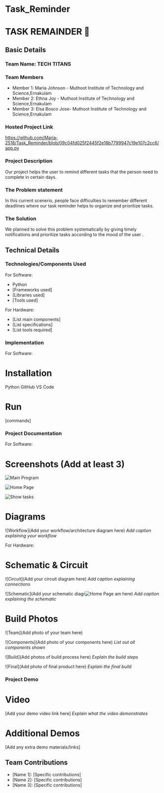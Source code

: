 # Task_Reminder
# TASK REMAINDER 🎯


## Basic Details
### Team Name: TECH TITANS


### Team Members
- Member 1: Maria Johnson - Muthoot Institute of Technology and Science,Ernakulam
- Member 2: Ethna Joy - Muthoot Institute of Technology and Science,Ernakulam
- Member 3: Elsa Bosco Jose- Muthoot Institute of Technology and Science,Ernakulam

### Hosted Project Link
https://github.com/Maria-2518/Task_Reminder/blob/09c04fd025f2445f2e18b7799947c19e107c2cc6/app.py

### Project Description
Our project helps the user to remind different tasks that the person need to complete in certain days.

### The Problem statement
In this current scenerio, people face difficulties to remember different deadlines where our task reminder helps to organize and prioritize tasks.

### The Solution
We planned to solve this problem systematically by giving timely notifications and  prioritize tasks according to the mood of the user .  

## Technical Details
### Technologies/Components Used
For Software:
- Python
- [Frameworks used]
- [Libraries used]
- [Tools used]

For Hardware:
- [List main components]
- [List specifications]
- [List tools required]

### Implementation
For Software:
# Installation
  Python
  GitHub
  VS Code

# Run
[commands]

### Project Documentation
For Software:

# Screenshots (Add at least 3)
![Main Program](https://github.com/user-attachments/assets/8847d4bf-7037-499a-988f-71f09671b762)

![Home Page](https://github.com/user-attachments/assets/6488601c-44c7-43a9-8696-1acefd0e1a67)


![Show tasks](https://github.com/user-attachments/assets/03fc6140-1977-480a-9c93-02878dca983a)




# Diagrams
![Workflow](Add your workflow/architecture diagram here)
*Add caption explaining your workflow*

For Hardware:

# Schematic & Circuit
![Circuit](Add your circuit diagram here)
*Add caption explaining connections*

![Schematic](Add your schematic diagr![Home Page](https://github.com/user-attachments/assets/66f8ad23-9794-4fb3-932c-5c87742e7763)
am here)
*Add caption explaining the schematic*

# Build Photos
![Team](Add photo of your team here)


![Components](Add photo of your components here)
*List out all components shown*

![Build](Add photos of build process here)
*Explain the build steps*

![Final](Add photo of final product here)
*Explain the final build*

### Project Demo
# Video
[Add your demo video link here]
*Explain what the video demonstrates*

# Additional Demos
[Add any extra demo materials/links]

## Team Contributions
- [Name 1]: [Specific contributions]
- [Name 2]: [Specific contributions]
- [Name 3]: [Specific contributions]
